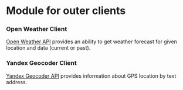 # Module for outer clients

### Open Weather Client

[Open Weather API](https://openweathermap.org/history) provides an ability to get weather forecast for given location
and data (current or past).

### Yandex Geocoder Client

[Yandex Geocoder API](https://yandex.com/dev/maps/geocoder/) provides information about GPS location by text address.